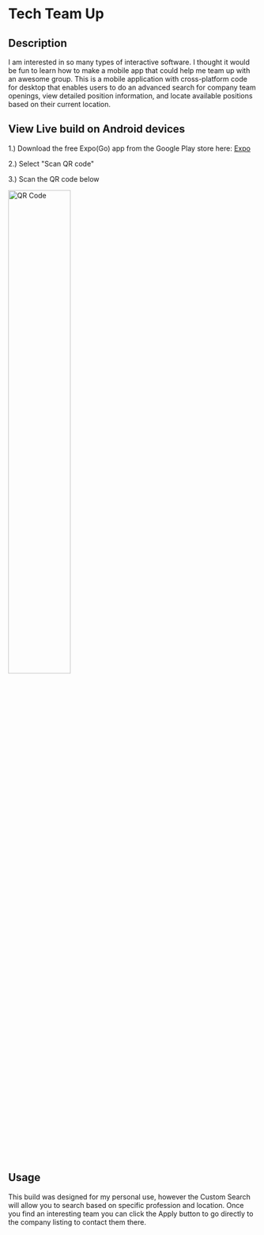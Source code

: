 <!-- # Expo Router Example

Use [`expo-router`](https://expo.github.io/router) to build native navigation using files in the `app/` directory.

## 🚀 How to use

```sh
npx create-expo-app -e with-router
```

## 📝 Notes

- [Expo Router: Docs](https://expo.github.io/router)
- [Expo Router: Repo](https://github.com/expo/router) -->

# Tech Team Up

## Description

I am interested in so many types of interactive software.  I thought it would be fun to learn how to make a mobile app that could help me team up with an awesome group.
This is a mobile application with cross-platform code for desktop that enables users to do an advanced search for company team openings, view detailed position information, and locate available positions based on their current location. 

## View Live build on Android devices

1.) Download the free Expo(Go) app from the Google Play store here:   <a href="https://play.google.com/store/apps/details?id=host.exp.exponent&hl=en_US&gl=US" target="_blank">Expo</a>

2.) Select "Scan QR code"

3.) Scan the QR code below 

<img src="https://thefrank86.github.io/portfolio/gameContainer/static/Android-app.png" alt="QR Code" width="50%">
<!-- ![QR Code](https://thefrank86.github.io/Portfolio/gameContainer/static/Android-app.png) -->

## Usage

This build was designed for my personal use, however the Custom Search will allow you to search based on specific profession and location.  Once you find an interesting team you can click the Apply button to go directly to the company listing to contact them there.